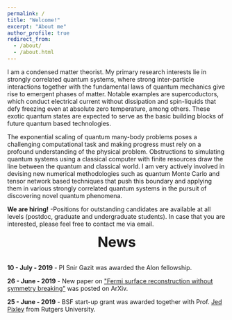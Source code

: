 ```yaml
---
permalink: /
title: "Welcome!"
excerpt: "About me"
author_profile: true
redirect_from:
  - /about/
  - /about.html
---
```



I am a condensed matter theorist. My primary research interests lie in strongly correlated quantum systems, where strong inter-particle interactions together with the fundamental laws of quantum mechanics give rise to emergent phases of matter. Notable examples are supercoductors, which conduct electrical current without dissipation and spin-liquids that defy freezing even at absolute zero temperature, among others. These exotic quantum states are expected to serve as the basic building blocks of future quantum based technologies.

The exponential scaling of quantum many-body problems poses a challenging computational task and making progress must rely on a profound understanding of the physical problem. Obstructions to simulating quantum systems using a classical computer with finite resources draw the line between the quantum and classical world. I am very actively involved
in devising new numerical methodologies such as quantum Monte Carlo and tensor network based techniques that push this boundary and applying them in
various strongly correlated quantum systems in the pursuit of discovering novel quantum phenomena.

**We are hiring!** -Positions for outstanding candidates are available at all levels (postdoc, graduate and undergraduate students). In case that you are interested, please feel free to contact me via email.

<div style="text-align:center"><font size="6"> <b> News</b></font></div>
<br/>

**10 - July - 2019** - PI Snir Gazit was awarded the Alon fellowship.

**26 - June - 2019** - New paper on ["Fermi surface reconstruction without symmetry breaking"](https://arxiv.org/abs/1906.11250) was posted on ArXiv.

**25 - June - 2019** - BSF start-up grant was awarded together with Prof. [Jed Pixley](http://cgisvr.physics.rutgers.edu/cgi-bin/physdb/genpip.pl?PixleyJ)  from Rutgers University.
